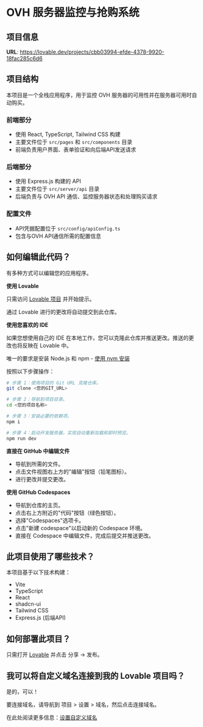 
# OVH 服务器监控与抢购系统

## 项目信息

**URL**: https://lovable.dev/projects/cbb03994-efde-4378-9920-18fac285c6d6

## 项目结构

本项目是一个全栈应用程序，用于监控 OVH 服务器的可用性并在服务器可用时自动购买。

### 前端部分
- 使用 React, TypeScript, Tailwind CSS 构建
- 主要文件位于 `src/pages` 和 `src/components` 目录
- 前端负责用户界面、表单验证和向后端API发送请求

### 后端部分
- 使用 Express.js 构建的 API
- 主要文件位于 `src/server/api` 目录
- 后端负责与 OVH API 通信、监控服务器状态和处理购买请求

### 配置文件
- API凭据配置位于 `src/config/apiConfig.ts`
- 包含与OVH API通信所需的配置信息

## 如何编辑此代码？

有多种方式可以编辑您的应用程序。

**使用 Lovable**

只需访问 [Lovable 项目](https://lovable.dev/projects/cbb03994-efde-4378-9920-18fac285c6d6) 并开始提示。

通过 Lovable 进行的更改将自动提交到此仓库。

**使用您喜欢的 IDE**

如果您想使用自己的 IDE 在本地工作，您可以克隆此仓库并推送更改。推送的更改也将反映在 Lovable 中。

唯一的要求是安装 Node.js 和 npm - [使用 nvm 安装](https://github.com/nvm-sh/nvm#installing-and-updating)

按照以下步骤操作：

```sh
# 步骤 1：使用项目的 Git URL 克隆仓库。
git clone <您的GIT_URL>

# 步骤 2：导航到项目目录。
cd <您的项目名称>

# 步骤 3：安装必要的依赖项。
npm i

# 步骤 4：启动开发服务器，实现自动重新加载和即时预览。
npm run dev
```

**直接在 GitHub 中编辑文件**

- 导航到所需的文件。
- 点击文件视图右上方的"编辑"按钮（铅笔图标）。
- 进行更改并提交更改。

**使用 GitHub Codespaces**

- 导航到仓库的主页。
- 点击右上方附近的"代码"按钮（绿色按钮）。
- 选择"Codespaces"选项卡。
- 点击"新建 codespace"以启动新的 Codespace 环境。
- 直接在 Codespace 中编辑文件，完成后提交并推送更改。

## 此项目使用了哪些技术？

本项目基于以下技术构建：

- Vite
- TypeScript
- React
- shadcn-ui
- Tailwind CSS
- Express.js (后端API)

## 如何部署此项目？

只需打开 [Lovable](https://lovable.dev/projects/cbb03994-efde-4378-9920-18fac285c6d6) 并点击 分享 -> 发布。

## 我可以将自定义域名连接到我的 Lovable 项目吗？

是的，可以！

要连接域名，请导航到 项目 > 设置 > 域名，然后点击连接域名。

在此处阅读更多信息：[设置自定义域名](https://docs.lovable.dev/tips-tricks/custom-domain#step-by-step-guide)
